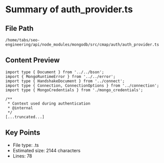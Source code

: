 # Summary of auth_provider.ts
  
## File Path
`/home/tabs/seo-engineering/api/node_modules/mongodb/src/cmap/auth/auth_provider.ts`

## Content Preview
```
import type { Document } from '../../bson';
import { MongoRuntimeError } from '../../error';
import type { HandshakeDocument } from '../connect';
import type { Connection, ConnectionOptions } from '../connection';
import type { MongoCredentials } from './mongo_credentials';

/**
 * Context used during authentication
 * @internal
 */
[...truncated...]
```

## Key Points
- File type: .ts
- Estimated size: 2144 characters
- Lines: 78
